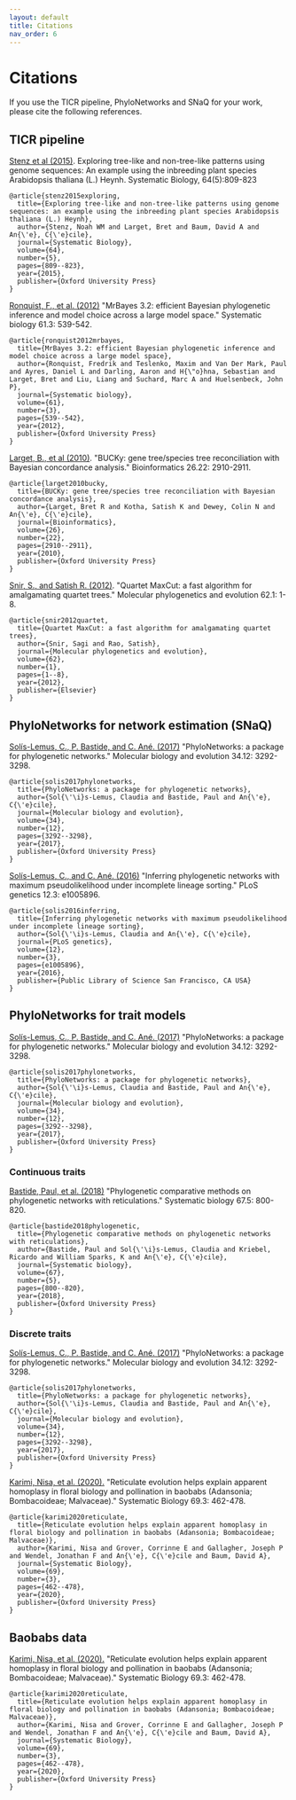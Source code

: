 ```yaml
---
layout: default
title: Citations
nav_order: 6
---
```


# Citations

If you use the TICR pipeline, PhyloNetworks and SNaQ for your work, please cite the following references.

## TICR pipeline

[Stenz et al (2015)](https://academic.oup.com/sysbio/article/64/5/809/1686317). Exploring tree-like and non-tree-like patterns using genome sequences: An example using the inbreeding plant species Arabidopsis thaliana (L.) Heynh. Systematic Biology, 64(5):809-823

```
@article{stenz2015exploring,
  title={Exploring tree-like and non-tree-like patterns using genome sequences: an example using the inbreeding plant species Arabidopsis thaliana (L.) Heynh},
  author={Stenz, Noah WM and Larget, Bret and Baum, David A and An{\'e}, C{\'e}cile},
  journal={Systematic Biology},
  volume={64},
  number={5},
  pages={809--823},
  year={2015},
  publisher={Oxford University Press}
}
```

[Ronquist, F., et al. (2012)](https://academic.oup.com/bioinformatics/article/19/12/1572/257621) "MrBayes 3.2: efficient Bayesian phylogenetic inference and model choice across a large model space." Systematic biology 61.3: 539-542.

```
@article{ronquist2012mrbayes,
  title={MrBayes 3.2: efficient Bayesian phylogenetic inference and model choice across a large model space},
  author={Ronquist, Fredrik and Teslenko, Maxim and Van Der Mark, Paul and Ayres, Daniel L and Darling, Aaron and H{\"o}hna, Sebastian and Larget, Bret and Liu, Liang and Suchard, Marc A and Huelsenbeck, John P},
  journal={Systematic biology},
  volume={61},
  number={3},
  pages={539--542},
  year={2012},
  publisher={Oxford University Press}
}
```

[Larget, B., et al (2010)](https://academic.oup.com/bioinformatics/article/26/22/2910/227750). "BUCKy: gene tree/species tree reconciliation with Bayesian concordance analysis." Bioinformatics 26.22: 2910-2911.

```
@article{larget2010bucky,
  title={BUCKy: gene tree/species tree reconciliation with Bayesian concordance analysis},
  author={Larget, Bret R and Kotha, Satish K and Dewey, Colin N and An{\'e}, C{\'e}cile},
  journal={Bioinformatics},
  volume={26},
  number={22},
  pages={2910--2911},
  year={2010},
  publisher={Oxford University Press}
}
```

[Snir, S., and Satish R. (2012)](https://www.sciencedirect.com/science/article/pii/S1055790311003101?casa_token=InAaFNFYm9wAAAAA:Jlan_HCQqNfRQ4NU3Zg1Ghzp99sJbbtuZCmNw9j9ZFAgTSHVbfomLp1ipWcVeoCTdoi18_AjAA). "Quartet MaxCut: a fast algorithm for amalgamating quartet trees." Molecular phylogenetics and evolution 62.1: 1-8.

```
@article{snir2012quartet,
  title={Quartet MaxCut: a fast algorithm for amalgamating quartet trees},
  author={Snir, Sagi and Rao, Satish},
  journal={Molecular phylogenetics and evolution},
  volume={62},
  number={1},
  pages={1--8},
  year={2012},
  publisher={Elsevier}
}
```

## PhyloNetworks for network estimation (SNaQ)

[Solís-Lemus, C., P. Bastide, and C. Ané. (2017)](https://academic.oup.com/mbe/article/34/12/3292/4103410) "PhyloNetworks: a package for phylogenetic networks." Molecular biology and evolution 34.12: 3292-3298.

```
@article{solis2017phylonetworks,
  title={PhyloNetworks: a package for phylogenetic networks},
  author={Sol{\'\i}s-Lemus, Claudia and Bastide, Paul and An{\'e}, C{\'e}cile},
  journal={Molecular biology and evolution},
  volume={34},
  number={12},
  pages={3292--3298},
  year={2017},
  publisher={Oxford University Press}
}
```

[Solís-Lemus, C., and C. Ané. (2016)](https://journals.plos.org/plosgenetics/article?id=10.1371/journal.pgen.1005896) "Inferring phylogenetic networks with maximum pseudolikelihood under incomplete lineage sorting." PLoS genetics 12.3: e1005896.

```
@article{solis2016inferring,
  title={Inferring phylogenetic networks with maximum pseudolikelihood under incomplete lineage sorting},
  author={Sol{\'\i}s-Lemus, Claudia and An{\'e}, C{\'e}cile},
  journal={PLoS genetics},
  volume={12},
  number={3},
  pages={e1005896},
  year={2016},
  publisher={Public Library of Science San Francisco, CA USA}
}
```

## PhyloNetworks for trait models

[Solís-Lemus, C., P. Bastide, and C. Ané. (2017)](https://academic.oup.com/mbe/article/34/12/3292/4103410) "PhyloNetworks: a package for phylogenetic networks." Molecular biology and evolution 34.12: 3292-3298.

```
@article{solis2017phylonetworks,
  title={PhyloNetworks: a package for phylogenetic networks},
  author={Sol{\'\i}s-Lemus, Claudia and Bastide, Paul and An{\'e}, C{\'e}cile},
  journal={Molecular biology and evolution},
  volume={34},
  number={12},
  pages={3292--3298},
  year={2017},
  publisher={Oxford University Press}
}
```

### Continuous traits

[Bastide, Paul, et al. (2018)](https://academic.oup.com/sysbio/article/67/5/800/4985806) "Phylogenetic comparative methods on phylogenetic networks with reticulations." Systematic biology 67.5: 800-820.

```
@article{bastide2018phylogenetic,
  title={Phylogenetic comparative methods on phylogenetic networks with reticulations},
  author={Bastide, Paul and Sol{\'\i}s-Lemus, Claudia and Kriebel, Ricardo and William Sparks, K and An{\'e}, C{\'e}cile},
  journal={Systematic biology},
  volume={67},
  number={5},
  pages={800--820},
  year={2018},
  publisher={Oxford University Press}
}
```

### Discrete traits

[Solís-Lemus, C., P. Bastide, and C. Ané. (2017)](https://academic.oup.com/mbe/article/34/12/3292/4103410) "PhyloNetworks: a package for phylogenetic networks." Molecular biology and evolution 34.12: 3292-3298.

```
@article{solis2017phylonetworks,
  title={PhyloNetworks: a package for phylogenetic networks},
  author={Sol{\'\i}s-Lemus, Claudia and Bastide, Paul and An{\'e}, C{\'e}cile},
  journal={Molecular biology and evolution},
  volume={34},
  number={12},
  pages={3292--3298},
  year={2017},
  publisher={Oxford University Press}
}
```

[Karimi, Nisa, et al. (2020).](https://academic.oup.com/sysbio/article/69/3/462/5613901) "Reticulate evolution helps explain apparent homoplasy in floral biology and pollination in baobabs (Adansonia; Bombacoideae; Malvaceae)." Systematic Biology 69.3: 462-478.

```
@article{karimi2020reticulate,
  title={Reticulate evolution helps explain apparent homoplasy in floral biology and pollination in baobabs (Adansonia; Bombacoideae; Malvaceae)},
  author={Karimi, Nisa and Grover, Corrinne E and Gallagher, Joseph P and Wendel, Jonathan F and An{\'e}, C{\'e}cile and Baum, David A},
  journal={Systematic Biology},
  volume={69},
  number={3},
  pages={462--478},
  year={2020},
  publisher={Oxford University Press}
}
```

## Baobabs data

[Karimi, Nisa, et al. (2020).](https://academic.oup.com/sysbio/article/69/3/462/5613901) "Reticulate evolution helps explain apparent homoplasy in floral biology and pollination in baobabs (Adansonia; Bombacoideae; Malvaceae)." Systematic Biology 69.3: 462-478.

```
@article{karimi2020reticulate,
  title={Reticulate evolution helps explain apparent homoplasy in floral biology and pollination in baobabs (Adansonia; Bombacoideae; Malvaceae)},
  author={Karimi, Nisa and Grover, Corrinne E and Gallagher, Joseph P and Wendel, Jonathan F and An{\'e}, C{\'e}cile and Baum, David A},
  journal={Systematic Biology},
  volume={69},
  number={3},
  pages={462--478},
  year={2020},
  publisher={Oxford University Press}
}
```